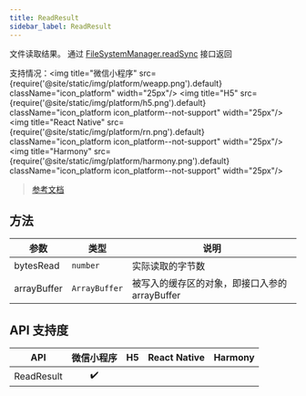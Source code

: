 ```yaml
---
title: ReadResult
sidebar_label: ReadResult
---
```


文件读取结果。 通过 [FileSystemManager.readSync](./FileSystemManager#readsync) 接口返回

支持情况：<img title="微信小程序" src={require('@site/static/img/platform/weapp.png').default} className="icon_platform" width="25px"/> <img title="H5" src={require('@site/static/img/platform/h5.png').default} className="icon_platform icon_platform--not-support" width="25px"/> <img title="React Native" src={require('@site/static/img/platform/rn.png').default} className="icon_platform icon_platform--not-support" width="25px"/> <img title="Harmony" src={require('@site/static/img/platform/harmony.png').default} className="icon_platform icon_platform--not-support" width="25px"/>

> [参考文档](https://developers.weixin.qq.com/miniprogram/dev/api/file/ReadResult.html)

## 方法

| 参数 | 类型 | 说明 |
| --- | --- | --- |
| bytesRead | `number` | 实际读取的字节数 |
| arrayBuffer | `ArrayBuffer` | 被写入的缓存区的对象，即接口入参的 arrayBuffer |

## API 支持度

| API | 微信小程序 | H5 | React Native | Harmony |
| :---: | :---: | :---: | :---: | :---: |
| ReadResult | ✔️ |  |  |  |
